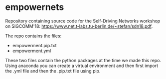 # empowernets
Repository containing source code for the Self-Driving Networks workshop on SIGCOMM'18: https://www.net.t-labs.tu-berlin.de/~stefan/sdn18.pdf.

The repo contains the files:

- empowerment.pip.txt
- empowerment.yml

These two files contain the python packages at the time we made this repo. Using anaconda you can create a virtual environment
and then first import the .yml file and then the .pip.txt file using pip.
